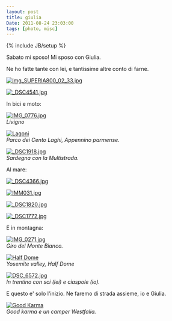 ```yaml
---
layout: post
title: giulia
Date: 2011-08-24 23:03:00
tags: [photo, misc]
---
```

{% include JB/setup %} 

Sabato mi sposo! Mi sposo con Giulia.  

Ne ho fatte tante con lei, e tantissime altre conto di farne.  
  
[![img_SUPERIA800_02_33.jpg](http://farm7.static.flickr.com/6191/6077583935_73fc838cfc.jpg)](http://www.flickr.com/photos/aadm/6077583935/)  
  
[![_DSC4541.jpg](http://farm7.static.flickr.com/6205/6077581269_a127f031b1.jpg)](http://www.flickr.com/photos/aadm/6077581269/)  
  
In bici e moto:  
  
[![IMG_0776.jpg](http://farm7.static.flickr.com/6082/6077585323_f7d3796795.jpg)](http://www.flickr.com/photos/aadm/6077585323/)  
_Livigno_  
  
[![Lagoni](http://farm7.static.flickr.com/6071/6078132606_04657a86a5.jpg)](http://www.flickr.com/photos/aadm/6078132606/)  
_Parco dei Cento Laghi, Appennino parmense._  
  
[![_DSC1918.jpg](http://farm7.static.flickr.com/6069/6078120010_46c0253e89.jpg)](http://www.flickr.com/photos/aadm/6078120010/)  
_Sardegna con la Multistrada._  
  
Al mare:  
  
[![_DSC4366.jpg](http://farm7.static.flickr.com/6193/6078125612_45c3c49b22.jpg)](http://www.flickr.com/photos/aadm/6078125612/)  
  
[![IMM031.jpg](http://farm7.static.flickr.com/6063/6077587143_6122580f4f.jpg)](http://www.flickr.com/photos/aadm/6077587143/)  
  
[![_DSC1820.jpg](http://farm7.static.flickr.com/6187/6077579851_30335e1a30.jpg)](http://www.flickr.com/photos/aadm/6077579851/)  
  
[![_DSC1772.jpg](http://farm7.static.flickr.com/6208/6078118388_ff2ca2a8de.jpg)](http://www.flickr.com/photos/aadm/6078118388/)  
  
E in montagna:  
  
[![IMG_0271.jpg](http://farm7.static.flickr.com/6195/6078127526_ed3bdd9efd.jpg)](http://www.flickr.com/photos/aadm/6078127526/)  
_Giro del Monte Bianco._  
  
[![Half Dome](http://farm7.static.flickr.com/6081/6078129956_7d44c45ef5.jpg)](http://www.flickr.com/photos/aadm/6078129956/)  
_Yosemite valley, Half Dome_  
  
[![DSC_6572.jpg](http://farm7.static.flickr.com/6083/6078131072_76cc8c0d7d.jpg)](http://www.flickr.com/photos/aadm/6078131072/)  
_In trentino con sci (lei) e ciaspole (io)._  
  
E questo e' solo l'inizio. Ne faremo di strada assieme, io e Giulia.  
  
[![Good Karma](http://farm7.static.flickr.com/6075/6078130602_21b0f179d5.jpg)](http://www.flickr.com/photos/aadm/6078130602/)  
_Good karma e un camper Westfalia._

